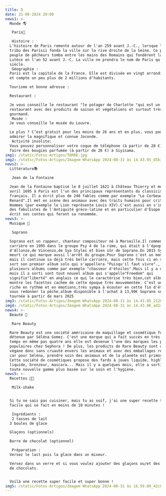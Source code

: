 ```yaml
---
title: D
date: 31-08-2024 20:00
news1: >-
  Monde 🌎 

   Paris🗼 

   Histoire :
  L'histoire de Paris remonte autour de l'an 259 avant J.-C., lorsque la petite
  tribu des Parisii fonda la ville sur la rive droite de la Seine. Ce premier
  peuple de pêcheurs tomba entre les mains des Romains qui fondèrent la ville de
  Lutèce en l'an 52 avant J.-C. La ville ne prendra le nom de Paris qu'au IVe
  siècle.
   Géographie :
  Paris est la capitale de la France. Elle est divisée en vingt arrondissements
  et compte un peu plus de 2 millions d’habitants.

  Tourisme et bonne adresse :

  Restaurant :

  Je vous conseille le restaurant "le potager de Charlotte "qui est un
  restaurant avec des produits de saison et végétaliens et surtout très
  gourmand. 
   Musée :
  Je vous conseille le musée du Louvre.

  Le plus ? C’est gratuit pour les moins de 26 ans et en plus, vous pourrez
  admirer la magnifique et connue Joconde. 
   Activité insolite:
  Vous pouvez personnaliser votre coque de téléphone (à partir de 28 €) ou bien
  faire des bougies parfumée (à partir de 26 €) à Siyisama.
img1: /static/Fotos-Artigos/TORRE.jpg
img2: /static/Fotos-Artigos/Imagem WhatsApp 2024-08-31 às 14.43.05_d5b37d92.jpg
news2: >-
  Littérature📚 

   Jean de la Fontaine 

  Jean de la Fontaine baptisé le 8 juillet 1621 à Château Thierry et mort le 13
  avril 1695 à Paris est l'un des principaux représentants du classicisme
  français. Il a écrit plus de 240 fables comme par exemple "Le Corbeau et Le
  Renard".Il met en scène des animaux avec des traits humains pour critiquer les
  Hommes (par exemple le Lion représente Louis XIV).C'est aussi en s'inspirant
  des fabulistes de l'Antiquité gréco-latine et en particulier d'Ésope qu'il
  écrit ses contes qui feront sa renommée.
news3: >-
  Musique 🎼 

   Soprano 

  Soprano est un rappeur, chanteur compositeur né à Marseille.Il commence sa
  carrière en 1995 dans le groupe Psy 4 de la rime, qui était à l'époque composé
  d'Allonzo,de Vincenzo,de Sya Styles et bien sûr de Soprano.En 2015 Sya Styles
  meurt ce qui marque aussi l'arrêt du groupe.Pour Soprano c'est un moment dur
  mais il continue sa déjà très belle carrière, mais cette fois ci en solo.Il
  sort son premier album solo qui s'appellera "Puisqu'il faut vivre"., ainsi
  plusieurs albums comme par exemple "chasseur d'étoiles".Mais il y a quelques
  mois il a sorti sont tout nouvel album qui s'appelle"Freedom" qui
  signifie"liberté" en anglais ce qui le caractérise très bien,cet album nous
  montre les facettes cachée de cette époque très mouvementée. C’est un album
  riche en rythme et en émotions,très sympa à écouter en cette fin d'été pour
  vous redonner la pêche.album disponible à l'achat à 13,99€ Soprano sera  en
  tournée à partir de mars 2025
img3: /static/Fotos-Artigos/Imagem WhatsApp 2024-08-31 às 14.43.05_2120caa9.jpg
img4: /static/Fotos-Artigos/Imagem WhatsApp 2024-08-31 às 14.43.06_ad245e5b.jpg
news4: >-
  Beauté 🧖 

   Rare Beauty 

  Rare Beauty est une société américaine de maquillage et cosmétique fondée et
  détenue par Séléna Gomez. C'est une marque qui a fait succès en très peu de
  temps en même pas quatre ans elle est devenue l'une des marques les plus
  populaires chez Sephora ! De plus, les produits de Rare Beauty sont certifiés
  végane donc sans cruauté envers les animaux et avec des emballages recyclable,
  car pour Séléna, prendre soin des animaux et de la planète est primordial.
  Cette société de cosmétiques propose des fards à joues liquide, highlither
  liquide, bronzeur, mascara... Mais il y a quelques mois, elle a sorti une
  toute nouvelle gamme plus basée sur le soin et l'hygiène.
news5: >-
  Recettes 🧑‍🍳 

   Milk-shake 


  Si tu ne sais pas cuisiner, mais tu as soif, j'ai une super recette très
  facile qui se fait en moins de 10 minutes !

   Ingrédients : 
   2 tasses de lait
  3 boules de glace

  Glaçons (optionnels)

  Barre de chocolat (optionnel)

   Préparation : 
  Versez le lait puis la glace dans un mixeur.

  Versez dans un verre et si vous voulez ajouter des glaçons ou/et des morceaux
  de chocolats.


  Voilà une recette super facile et super bonne !
img5: /static/Fotos-Artigos/Imagem WhatsApp 2024-08-31 às 16.59.09_42c87cdf.jpg
---
```

